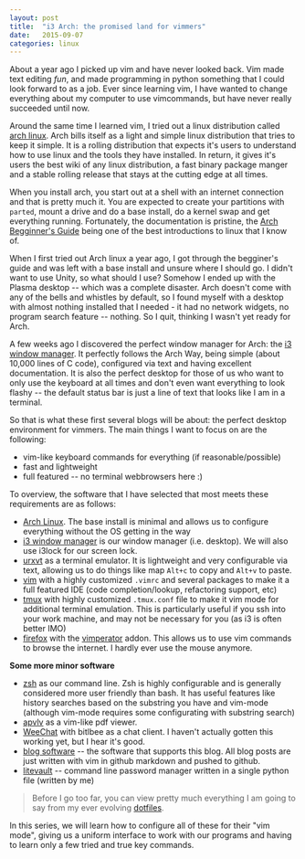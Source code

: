 ```yaml
---
layout: post
title:  "i3 Arch: the promised land for vimmers"
date:   2015-09-07
categories: linux
---
```


About a year ago I picked up vim and have never looked back. Vim made text editing *fun*, and made programming in python something that I could look forward to as a job. Ever since learning vim, I have wanted to change everything about my computer to use vimcommands, but have never really succeeded until now.

Around the same time I learned vim, I tried out a linux distribution called [arch linux](archlinux.org). Arch bills itself as a light and simple linux distribution that tries to keep it simple. It is a rolling distribution that expects it's users to understand how to use linux and the tools they have installed. In return, it gives it's users the best wiki of any linux distribution, a fast binary package manger and a stable rolling release that stays at the cutting edge at all times.

When you install arch, you start out at a shell with an internet connection and that is pretty much it. You are expected to create your partitions with `parted`, mount a drive and do a base install, do a kernel swap and get everything running. Fortunately, the documentation is pristine, the [Arch Begginner's Guide](https://wiki.archlinux.org/index.php/Beginners'_guide) being one of the best introductions to linux that I know of.

When I first tried out Arch linux a year ago, I got through the begginer's guide and was left with a base install and unsure where I should go. I didn't want to use Unity, so what should I use? Somehow I ended up with the Plasma desktop -- which was a complete disaster. Arch doesn't come with any of the bells and whistles by default, so I found myself with a desktop with almost nothing installed that I needed - it had no network widgets, no program search feature -- nothing. So I quit, thinking I wasn't yet ready for Arch.

A few weeks ago I discovered the perfect window manager for Arch: the [i3 window manager](https://i3wm.org/). It perfectly follows the Arch Way, being simple (about 10,000 lines of C code), configured via text and having excellent documentation. It is also the perfect desktop for those of us who want to only use the keyboard at all times and don't even want everything to look flashy -- the default status bar is just a line of text that looks like I am in a terminal.

So that is what these first several blogs will be about: the perfect desktop environment for vimmers. The main things I want to focus on are the following:
- vim-like keyboard commands for everything (if reasonable/possible)
- fast and lightweight
- full featured -- no terminal webbrowsers here :)

To overview, the software that I have selected that most meets these requirements are as follows:
- [Arch Linux](archlinux.org). The base install is minimal and allows us to configure everything without the OS getting in the way
- [i3 window manager](https://i3wm.org/) is our window manager (i.e. desktop). We will also use i3lock for our screen lock.
- [urxvt](https://wiki.archlinux.org/index.php/Rxvt-unicode) as a terminal emulator. It is lightweight and very configurable via text, allowing us to do things like map `Alt+c` to copy and `Alt+v` to paste.
- [vim](https://wiki.archlinux.org/index.php/Vim) with a highly customized `.vimrc` and several packages to make it a full featured IDE (code completion/lookup, refactoring support, etc)
- [tmux](https://wiki.archlinux.org/index.php/Tmux) with highly customized `.tmux.conf` file to make it vim mode for additional terminal emulation. This is particularly useful if you ssh into your work machine, and may not be necessary for you (as i3 is often better IMO)
- [firefox](https://www.mozilla.org/en-US/firefox/desktop/) with the [vimperator](https://addons.mozilla.org/en-us/firefox/addon/vimperator/) addon. This allows us to use vim commands to browse the internet. I hardly ever use the mouse anymore.

**Some more minor software**
- [zsh](https://wiki.archlinux.org/index.php/Zsh) as our command line. Zsh is highly configurable and is generally considered more user friendly than bash. It has useful features like history searches based on the substring you have and vim-mode (although vim-mode requires some configurating with substring search)
- [apvlv](http://naihe2010.github.io/apvlv/) as a vim-like pdf viewer.
- [WeeChat](https://weechat.org/) with bitlbee as a chat client. I haven't actually gotten this working yet, but I hear it's good.
- [blog software](http://jekyllrb.com/) -- the software that supports this blog. All blog posts are just written with vim in github markdown and pushed to github.
- [litevault](https://github.com/vitiral/litevault) -- command line password manager written in a single python file (written by me)

> Before I go too far, you can view pretty much everything I am going to say from my ever evolving [dotfiles](https://github.com/vitiral/dotfiles).

In this series, we will learn how to configure all of these for their "vim mode", giving us a uniform interface to work with our programs and having to learn only a few tried and true key commands.
